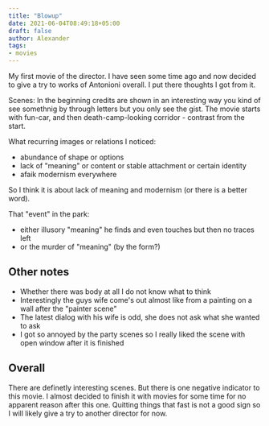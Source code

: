 ```yaml
---
title: "Blowup"
date: 2021-06-04T08:49:18+05:00
draft: false
author: Alexander
tags:
- movies
---
```


My first movie of the director.
I have seen some time ago and now decided to give a try to works of Antonioni overall.
I put there thoughts I got from it.

Scenes:
In the beginning credits are shown in an interesting way
you kind of see somethnig by through letters but you only see the gist.
The movie starts with fun-car, and then death-camp-looking corridor - contrast from the start.

What recurring images or relations I noticed:
- abundance of shape or options
- lack of "meaning" or content or stable attachment or certain identity
- afaik modernism everywhere

So I think it is about lack of meaning and modernism (or there is a better word).

That "event" in the park:
- either illusory "meaning" he finds and even touches but then no traces left
- or the murder of "meaning" (by the form?)

## Other notes

- Whether there was body at all I do not know what to think
- Interestingly the guys wife come's out almost like from a painting on a wall after the "painter scene"
- The latest dialog with his wife is odd, she does not ask what she wanted to ask
- I got so annoyed by the party scenes so I really liked the scene with open window after it is finished

## Overall

There are definetly interesting scenes.
But there is one negative indicator to this movie.
I almost decided to finish it with movies for some time for no apparent reason after this one.
Quitting things that fast is not a good sign so I will likely give a try to another director for now.
